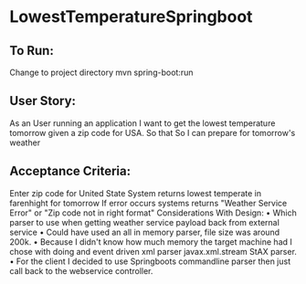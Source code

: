 # LowestTemperatureSpringboot

## To Run: 
Change to project directory mvn spring-boot:run
## User Story: 
As an User running an application I want to get the lowest temperature tomorrow given a zip code for USA. So that So I can prepare for tomorrow's weather
## Acceptance Criteria: 
Enter zip code for United State System returns lowest temperate in farenhight for tomorrow 
If error occurs systems returns "Weather Service Error" or "Zip code not in right format"
Considerations With Design:
•    Which parser to use when getting weather service payload back from external service
•    Could have used an all in memory parser, file size was around 200k.
•    Because I didn't know how much memory the target machine had I chose with doing and event driven xml parser javax.xml.stream StAX parser.
•    For the client I decided to use Springboots commandline parser then just call back to the webservice controller.



